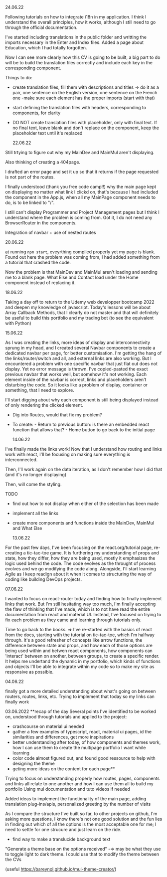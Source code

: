 24.06.22

Following tutorials on how to integrate i18n in my application.
I think I understand the overall principles, how it works, although I still need to go through the official documentation.

I've started including translations in the public folder and writting the imports necessary in the Enter and Index files.
Added a page about Education, which I had totally forgotten.

Now I can see more clearly how this CV is going to be built, a big part to do will be to build the translation files correctly and include each key in the corresponding component.

Things to do:

- create translation files, fill them with descriptions and titles
  => do it as a pair, one sentence on the English version, one sentence on the French one
  -make sure each element has the proper imports (start with that)
- start defining the translation files with headers, corresponding to components, for clarity
- DO NOT create translation files with placeholder, only with final text. If no final text, leave blank and don't replace on the component, keep the placeholder text until it's replaced

  22.06.22

Still trtying to figure out why my MainDev and MainMul aren't displaying.

Also thinking of creating a 404page.

I drafted an error page and set it up so that it returns if the page requested is not part of the routes.

I finally understood (thank you free code camp!!) why the main page kept on displaying no matter what link I clickd on, that's because I had included the component in the App.js, when all my MainPage component needs to do, is to be linked to "/".

I still can't display Programmer and Project Management pages but I think I understand where the problem is coming from.
Got it, I do not need any BrowserRouter in the components.

Integration of navbar + use of nested routes

20.06.22

at running `npm start`, eveyrthing compiled properly yet my page is blank.
Found out here the problem was coming from, I had added something from a tutorial that crashed the code.

Now the problem is that MainDev and MainMul aren't loading and sending me to a blank page.
What Else and Contact load under the Home component instead of replacing it.

18.06.22

Taking a day off to return to the Udemy web developper bootcamp 2022 and deepen my knowledge of javascript. Today's lessons will be about Array Callback Methods, that I clearly do not master and that will definitely be useful to build this portfolio and my trading bot (to see the equivalent with Python)

15.06.22

As I was creating the links, more ideas of display and interconnectivity sprung in my head, and I created several Navbar components to create a dedicated navbar per page, for better customisation. I'm getting the hang of the links/router/switch and all, and external links are also working.
But I encountered a problem with one specific navbar that just flat out does not display. Yet no error message is thrown.
I've copied-pasted the exact previous navbar that works well, but somehow it's not working. Each element inside of the navbar is correct, links and placeholders aren't disturbing the code. So it looks like a problem of display, container or something, that I need to explore.

I'll start digging about why each component is still being displayed instead of only rendering the clicked element.

- Dig into Routes, would that fix my problem?
- To create: - Return to previous button: is there an embedded react function that allows that? - Home button to go back to the initial page

  14.06.22

I've finally made the links work! Now that I understand how routing and links work with react, I'll be focusing on making sure everything is interconnected.

Then, I'll work again on the data iteration, as I don't remember how I did that (and it's no longer displaying)

Then, will come the styling.

TODO

- find out how to not display <Enter/> when either of the selection has been made
- implement all the links
- create more components and functions inside the MainDev, MainMul and What Else

  13.06.22

For the past few days, I've been focusing on the react.org/tutorial page, re-creating a tic-tac-toe game.
It is furthering my understanding of props and state, how they differ, how they are being used, mostly it emphasizes the logic used behind the code. The code evolves as the throught of process evolves and we go modifying the code along.
Alongside, I'll start learning Agile as I keep readign about it when it comes to structuring the way of coding like building DevOps projects.

07.06.22

I wanted to focus on react-router today and finding how to finally implement links that work. But I'm still hesitating way too much, I'm finally accepting the flaw of thinking that I've made, which is to not have read the entire documentation from react and material UI.
Instead, I've focused on trying to fix each problem as they came and learning through tutorials only.

Time to go back to the books.
=> I've re-started with the basics of react from the docs, starting with the tutorial on tic-tac-toe, which I'm halfway through.
It's a good refresher of concepts like arrow functions, the difference between state and props, and how each of those options are being used within and betwen react components, how components can 'interact' between on another, between groups, to create a specific render.
It helps me undertand the dynamic in my portfolio, which kinds of functions and objects I'll be able to integrate within my code so to make my site as responsive as possible.

04.06.22

finally got a more detailed understanding about what's going on between routers, routes, links, etc.
Trying to implement that today so my links can finally work

03.06.2022
\*\*recap of the day
Several points I've identified to be worked on, understood through tutorials and applied to the project:

- crashcourse on material ui needed
- gather a few examples of typescript, react, material ui pages, id the similarities and differences, get more inspirations
- better understanding after today, of how components and themes work, how I can use them to create the multipage portfolio I want while learning
- color code almost figured out, and found good ressource to help with designing the theme
- geting more ideas on the content for each page\*\*

Trying to focus on understanding properly how routes, pages, components and links all relate to one another and how I can use them all to build my portfolio
Using mui documentation and tuto videos if needed

Added ideas to implement the functionality of the main page, adding translation plug-ins/apis, personalized greeting by the number of visits

As I compare the structure I've built so far, to other projects on github, I'm asking more questions, I know there's not one good solution and the fun lies in finding out which of all the options is the most acceptable one for me; I need to settle for one strucure and just learn on the ride.

- find way to make a translucide background text

"Generate a theme base on the options received" -=> may be what they use to toggle light to dark theme. I could use that to modify the theme between the CVs

(useful https://bareynol.github.io/mui-theme-creator/)
